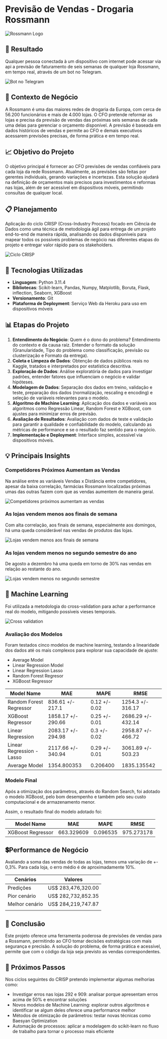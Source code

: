 # Previsão de Vendas - Drogaria Rossmann

![Rossmann Logo](img/rossmann_store.jpg)

## 📲 Resultado

Qualquer pessoa conectada à um dispositivo com internet pode acessar via api a previsão de faturamento de seis semanas de qualquer loja Rossmann, em tempo real, através de um bot no Telegram.

![Bot no Telegram](img/bot_telegram.jpeg)

## 💼 Contexto de Negócio

A Rossmann é uma das maiores redes de drogaria da Europa, com cerca de 56.200 funcionários e mais de 4.000 lojas. O CFO pretende reformar as lojas e precisa da previsão de vendas das próximas seis semanas de cada uma delas para gerenciar o orçamento disponível. A previsão é baseada em dados históricos de vendas e permite ao CFO e demais executivos acessarem previsões precisas, de forma prática e em tempo real.

## 📈 Objetivo do Projeto

O objetivo principal é fornecer ao CFO previsões de vendas confiáveis para cada loja da rede Rossmann. Atualmente, as previsões são feitas por gerentes individuais, gerando variações e incertezas. Esta solução ajudará na definição de orçamentos mais precisos para investimentos e reformas nas lojas, além de ser acessível em dispositivos móveis, permitindo consultas de qualquer local.

## 📋 Planejamento

Aplicação do ciclo CRISP (Cross-Industry Process) focado em Ciência de Dados como uma técnica de metodologia ágil para entrega de um projeto end-to-end de maneira rápida, analisando os dados disponíveis para mapear todos os possíveis problemas de negócio nas diferentes etapas do projeto e entregar valor rápido para os stakeholders.

![Ciclo CRISP](img/CRISP.jpg)

## 🚀 Tecnologias Utilizadas

- **Linguagem**: Python 3.11.4
- **Bibliotecas**: Scikit-learn, Pandas, Numpy, Matplotlib, Boruta, Flask, inflection, Seaborn, XGBoost
- **Versionamento**: Git
- **Plataforma de Deployment**: Serviço Web da Heroku para uso em dispositivos móveis

## 📊 Etapas do Projeto

1. **Entendimento do Negócio**: Quem é o dono do problema? Entendimento do contexto e da causa raiz. Entender o formato da solução (Granularidade, Tipo do problema como classificação, previsão ou clusterização e Formato da entrega).
2. **Coleta e Limpeza de Dados**: Obtenção de dados públicos reais no Kaggle, tratados e interpretados por estatística descritiva.
3. **Exploração de Dados**: Análise exploratória de dados para investigar padrões, entender fatores que influenciam o negócio e validar hipóteses.
4. **Modelagem de Dados**: Separação dos dados em treino, validação e teste, preparação dos dados (normalização, rescaling e encoding) e seleção de variáveis relevantes para o modelo.
5. **Algoritmo de Machine Learning**: Aplicação dos dados e variáveis aos algoritmos como Regressão Linear, Random Forest e XGBoost, com ajustes para minimizar erros de previsão.
6. **Avaliação de Resultados**: Avaliação com dados de teste e validação para garantir a qualidade e confiabilidade do modelo, calculando as métricas de performance e se o resultado faz sentido para o negócio.
7. **Implementação e Deployment**: Interface simples, acessível via dispositivos móveis.

## 💡 Principais Insights

### Competidores Próximos Aumentam as Vendas

Na análise entre as variáveis Vendas x Distância entre competidores, apesar da baixa correlação, farmácias Rossmann localizadas próximas umas das outras fazem com que as vendas aumentem de maneira geral.

![Competidores próximos aumentam as vendas](img/stores_with_closer_competitors_sell_more.jpg)

### As lojas vendem menos aos finais de semana

Com alta correlação, aos finais de semana, especialmente aos domingos, há uma queda considerável nas vendas de produtos das lojas.

![Lojas vendem menos aos finais de semana](img/stores_sell_less_on_weekends.jpg)

### As lojas vendem menos no segundo semestre do ano

De agosto a dezembro há uma queda em torno de 30% nas vendas em relação ao restante do ano.

![Lojas vendem menos no segundo semestre](img/sales_by_month.jpg)

## 🤖 Machine Learning

Foi utilizada a metodologia do cross-validation para achar a performance real do modelo, mitigando possíveis vieses temporais.

![Cross validation](img/cross_validation.jpg)

### Avaliação dos Modelos

Foram testados cinco modelos de machine learning, testando a linearidade dos dados até os mais complexos para explorar sua capacidade de ajuste:

- Average Model
- Linear Regression Model
- Linear Regression Lasso
- Random Forest Regresor
- XGBoost Regressor

| Model Name | MAE        | MAPE       | RMSE       |
|---|---|---|---|
| Random Forest Regressor | 836.61 +/- 217.1 | 0.12 +/- 0.02 | 1254.3 +/- 316.17 |
| XGBoost Regressor      | 1858.17 +/- 290.66	| 0.25 +/- 0.01	| 2686.29 +/- 432.14 |
| Linear Regression      | 2083.17 +/- 294.98	| 0.3 +/- 0.02	| 2958.87 +/- 466.72 |
| Linear Regression - Lasso | 2117.66 +/- 340.94 | 0.29 +/- 0.01 | 3061.89 +/- 503.23 |
| Average Model         | 1354.800353 | 0.206400   | 1835.135542 |

### Modelo Final

Após a otimização dos parâmetros, através do Random Search, foi adotado o modelo XGBoost, pelo bom desempenho e também pelo seu custo computacional e de armazenamento menor.

Assim, o resultado final do modelo adotado foi:

| Model Name | MAE        | MAPE       | RMSE       |
|---|---|---|---|
| XGBoost Regressor      | 663.329609 |	0.096535 | 975.273178 |

## 💲Performance de Negócio

Avaliando a soma das vendas de todas as lojas, temos uma variação de +- 0,3%. 
Para cada loja, o erro médio é de aproximadamente 10%.

| Cenários       | Valores               |
|---------------|-----------------------|
| Predições     | US$ 283,476,320.00     |
| Pior cenário | US$ 282,732,852.35     |
| Melhor cenário | US$ 284,219,747.87     |
|               |                       |


## 📌 Conclusão

Este projeto oferece uma ferramenta poderosa de previsões de vendas para a Rossmann, permitindo ao CFO tomar decisões estratégicas com mais segurança e precisão. 
A solução do problema, de forma prática e acessível, permite que com o código da loja seja previsto as vendas correspondentes.

## 🔎 Próximos Passos

Nos ciclos seguintes do CRISP pretendo implementar algumas melhorias como:

- Investigar erros nas lojas 292 e 909: analisar porque apresentam erros acima de 50% e encontrar soluções
- Novos modelos de Machine Learning: explorar outros algoritmos e identificar se algum deles oferece uma performance melhor
- Métodos de otimização de parâmetros: testar novas técnicas como Baesyan Optimization
- Automação de processos: aplicar a modelagem do scikit-learn no fluxo de trabalho para tornar o processo mais eficiente
